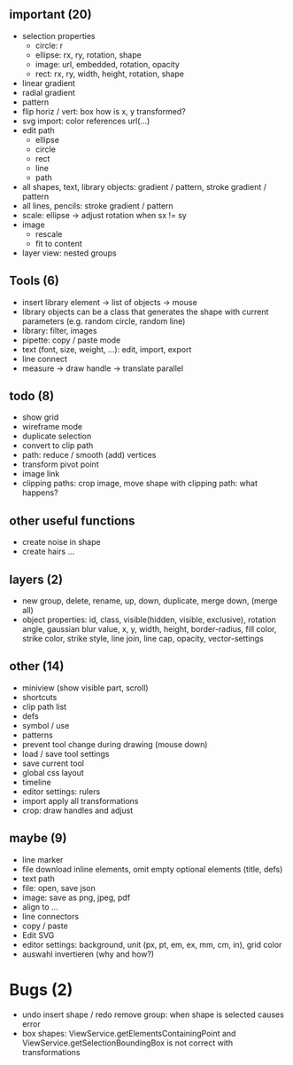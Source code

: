 ## important (20)
* selection properties
	* circle: r
	* ellipse: rx, ry, rotation, shape
	* image: url, embedded, rotation, opacity
	* rect: rx, ry, width, height, rotation, shape
* linear gradient
* radial gradient
* pattern
* flip horiz / vert: box how is x, y transformed?
* svg import: color references url(...)
* edit path
	* ellipse
	* circle
	* rect
	* line
	* path
* all shapes, text, library objects: gradient / pattern, stroke gradient / pattern
* all lines, pencils: stroke gradient / pattern
* scale: ellipse -> adjust rotation when sx != sy
* image
	* rescale
	* fit to content
* layer view: nested groups

## Tools (6)
* insert library element -> list of objects -> mouse
* library objects can be a class that generates the shape with current parameters (e.g. random circle, random line)
* library: filter, images
* pipette: copy / paste mode
* text (font, size, weight, ...): edit, import, export
* line connect
* measure -> draw handle -> translate parallel

## todo (8)
* show grid
* wireframe mode
* duplicate selection
* convert to clip path
* path: reduce / smooth (add) vertices
* transform pivot point
* image link
* clipping paths: crop image, move shape with clipping path: what happens?

## other useful functions
* create noise in shape
* create hairs
...

## layers (2)
* new group, delete, rename, up, down, duplicate, merge down, (merge all)
* object properties: id, class, visible(hidden, visible, exclusive), rotation angle, gaussian blur value, x, y, width, height, border-radius, fill color, strike color, strike style, line join, line cap, opacity, vector-settings

## other (14)
* miniview (show visible part, scroll)
* shortcuts
* clip path list
* defs
* symbol / use
* patterns
* prevent tool change during drawing (mouse down)
* load / save tool settings
* save current tool
* global css layout
* timeline
* editor settings: rulers
* import apply all transformations
* crop: draw handles and adjust

## maybe (9)
* line marker
* file download inline elements, omit empty optional elements (title, defs)
* text path
* file: open, save json
* image: save as png, jpeg, pdf
* align to ...
* line connectors
* copy / paste
* Edit SVG
* editor settings: background, unit (px, pt, em, ex, mm, cm, in), grid color
* auswahl invertieren (why and how?)

# Bugs (2)
* undo insert shape / redo remove group: when shape is selected causes error
* box shapes: ViewService.getElementsContainingPoint and ViewService.getSelectionBoundingBox is not correct with transformations
